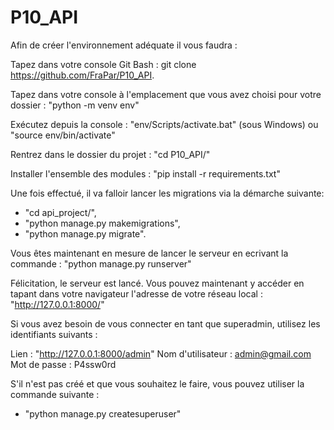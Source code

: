 # P10_API

Afin de créer l'environnement adéquate il vous faudra :

Tapez dans votre console Git Bash : git clone https://github.com/FraPar/P10_API.

Tapez dans votre console à l'emplacement que vous avez choisi pour votre dossier : "python -m venv env"

Exécutez depuis la console : "env/Scripts/activate.bat" (sous Windows) ou "source env/bin/activate"

Rentrez dans le dossier du projet : "cd P10_API/"

Installer l'ensemble des modules : "pip install -r requirements.txt"

Une fois effectué, il va falloir lancer les migrations via la démarche suivante:
- "cd api_project/",
- "python manage.py makemigrations",
- "python manage.py migrate".

Vous êtes maintenant en mesure de lancer le serveur en ecrivant la commande : "python manage.py runserver"

Félicitation, le serveur est lancé. Vous pouvez maintenant y accéder en tapant dans votre navigateur l'adresse de votre réseau local : "http://127.0.0.1:8000/"

Si vous avez besoin de vous connecter en tant que superadmin, utilisez les identifiants suivants :

Lien : "http://127.0.0.1:8000/admin"
Nom d'utilisateur : admin@gmail.com
Mot de passe : P4ssw0rd

S'il n'est pas créé et que vous souhaitez le faire, vous pouvez utiliser la commande suivante :
- "python manage.py createsuperuser"
